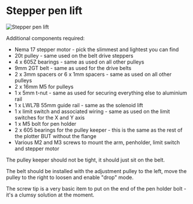# Stepper pen lift

![Stepper pen lift](./photo.jpg)

Additional components required:

* Nema 17 stepper motor - pick the slimmest and lightest you can find
* 20t pulley - same used on the belt drive steppers
* 4 x 605Z bearings - same as used on all other pulleys
* 9mm 2GT belt - same as used for the drive belts
* 2 x 3mm spacers or 6 x 1mm spacers - same as used on all other pulleys
* 2 x 16mm M5 for pulleys
* 1 x 5mm t-nut - same as used for securing everything else to aluminium rail
* 1 x LWL7B 55mm guide rail - same as the solenoid lift
* 1 x limit switch and associated wiring - same as used on the limit switches for the X and Y axis
* 1 x M5 bolt for pen holder
* 2 x 605 bearings for the pulley keeper - this is the same as the rest of the plotter BUT without the flange
* Various M2 and M3 screws to mount the arm, penholder, limit switch and stepper motor

The pulley keeper should not be tight, it should just sit on the belt.

The belt should be installed with the adjustment pulley to the left, move the pulley to the right to loosen and enable "drop" mode.

The screw tip is a very basic item to put on the end of the pen holder bolt - it's a clumsy solution at the moment.
